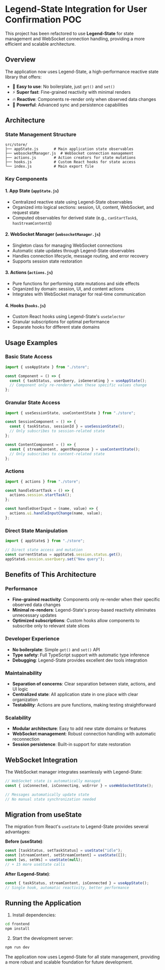 # Legend-State Integration for User Confirmation POC

This project has been refactored to use **Legend-State** for state management and WebSocket connection handling, providing a more efficient and scalable architecture.

## Overview

The application now uses Legend-State, a high-performance reactive state library that offers:

- 🦄 **Easy to use**: No boilerplate, just `get()` and `set()`
- ⚡ **Super fast**: Fine-grained reactivity with minimal renders
- 🔥 **Reactive**: Components re-render only when observed data changes
- 💾 **Powerful**: Advanced sync and persistence capabilities

## Architecture

### State Management Structure

```
src/store/
├── appState.js       # Main application state observables
├── websocketManager.js  # WebSocket connection management
├── actions.js        # Action creators for state mutations
├── hooks.js          # Custom React hooks for state access
└── index.js          # Main export file
```

### Key Components

#### 1. **App State (`appState.js`)**

- Centralized reactive state using Legend-State observables
- Organized into logical sections: session, UI, content, WebSocket, and request state
- Computed observables for derived state (e.g., `canStartTask$`, `hasStreamContent$`)

#### 2. **WebSocket Manager (`websocketManager.js`)**

- Singleton class for managing WebSocket connections
- Automatic state updates through Legend-State observables
- Handles connection lifecycle, message routing, and error recovery
- Supports session state restoration

#### 3. **Actions (`actions.js`)**

- Pure functions for performing state mutations and side effects
- Organized by domain: session, UI, and content actions
- Integrates with WebSocket manager for real-time communication

#### 4. **Hooks (`hooks.js`)**

- Custom React hooks using Legend-State's `useSelector`
- Granular subscriptions for optimal performance
- Separate hooks for different state domains

## Usage Examples

### Basic State Access

```jsx
import { useAppState } from "./store";

const Component = () => {
  const { taskStatus, userQuery, isGenerating } = useAppState();
  // Component only re-renders when these specific values change
};
```

### Granular State Access

```jsx
import { useSessionState, useContentState } from "./store";

const SessionComponent = () => {
  const { taskStatus, sessionId } = useSessionState();
  // Only subscribes to session-related state
};

const ContentComponent = () => {
  const { streamContent, agentResponse } = useContentState();
  // Only subscribes to content-related state
};
```

### Actions

```jsx
import { actions } from "./store";

const handleStartTask = () => {
  actions.session.startTask();
};

const handleUserInput = (name, value) => {
  actions.ui.handleInputChange(name, value);
};
```

### Direct State Manipulation

```jsx
import { appState$ } from "./store";

// Direct state access and mutation
const currentStatus = appState$.session.status.get();
appState$.session.userQuery.set("New query");
```

## Benefits of This Architecture

### Performance

- **Fine-grained reactivity**: Components only re-render when their specific observed data changes
- **Minimal re-renders**: Legend-State's proxy-based reactivity eliminates unnecessary updates
- **Optimized subscriptions**: Custom hooks allow components to subscribe only to relevant state slices

### Developer Experience

- **No boilerplate**: Simple `get()` and `set()` API
- **Type safety**: Full TypeScript support with automatic type inference
- **Debugging**: Legend-State provides excellent dev tools integration

### Maintainability

- **Separation of concerns**: Clear separation between state, actions, and UI logic
- **Centralized state**: All application state in one place with clear organization
- **Testability**: Actions are pure functions, making testing straightforward

### Scalability

- **Modular architecture**: Easy to add new state domains or features
- **WebSocket management**: Robust connection handling with automatic reconnection
- **Session persistence**: Built-in support for state restoration

## WebSocket Integration

The WebSocket manager integrates seamlessly with Legend-State:

```jsx
// WebSocket state is automatically managed
const { isConnected, isConnecting, wsError } = useWebSocketState();

// Messages automatically update state
// No manual state synchronization needed
```

## Migration from useState

The migration from React's `useState` to Legend-State provides several advantages:

**Before (useState)**:

```jsx
const [taskStatus, setTaskStatus] = useState("idle");
const [streamContent, setStreamContent] = useState([]);
const [ws, setWs] = useState(null);
// + 15 more useState calls
```

**After (Legend-State)**:

```jsx
const { taskStatus, streamContent, isConnected } = useAppState();
// Single hook, automatic reactivity, better performance
```

## Running the Application

1. Install dependencies:

```bash
cd frontend
npm install
```

2. Start the development server:

```bash
npm run dev
```

The application now uses Legend-State for all state management, providing a more robust and scalable foundation for future development.
